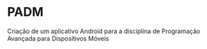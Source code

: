 # PADM
Criação de um aplicativo Android para a disciplina de Programação Avançada para Dispositivos Móveis
